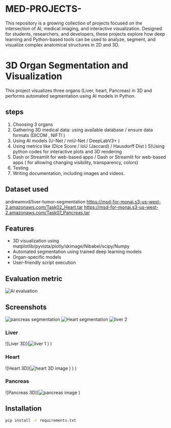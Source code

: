 # MED-PROJECTS-
This repository is a growing collection of projects focused on the intersection of AI, medical imaging, and interactive visualization. Designed for students, researchers, and developers, these projects explore how deep learning and Python-based tools can be used to analyze, segment, and visualize complex anatomical structures in 2D and 3D.
# 3D Organ Segmentation and Visualization

This project visualizes three organs (Liver, heart, Pancreas) in 3D and performs automated segmentation using AI models in Python.
## steps 
1) Choosing 3 organs 
2) Gathering 3D medical data: using available database / ensure data formats (DICOM , NIFTI )
3) Using AI models (U-Net / nnU-Net / DeepLabV3+ )
4) Using metrics like (Dice Score / IoU (Jaccard) / Hausdorff Dist )
5)Using python codes for interactive plots and 3D rendering 
6) Dash or Streamlit for web-based apps / Dash or Streamlit for web-based apps ( for allowing changing visibility, transparency, colors)
7) Testing
8) Writing documentation, including images and videos. 

## Dataset used
andrewmvd/liver-tumor-segmentation
https://msd-for-monai.s3-us-west-2.amazonaws.com/Task02_Heart.tar
https://msd-for-monai.s3-us-west-2.amazonaws.com/Task07_Pancreas.tar

## Features

- 3D visualization using matplotlib/pyvista/plotly/skimage/Nibabel/scipy/Numpy
- Automated segmentation using trained deep learning models
- Organ-specific models
- User-friendly script execution
## Evaluation metric 
![Ai evaluation ](https://github.com/user-attachments/assets/74082080-e738-46a2-b89b-0bf9238da332)

## Screenshots
![pancreas segmentation ](https://github.com/user-attachments/assets/02488694-64bf-4e96-b14a-7cf60847f156)
![Heart segmentation ](https://github.com/user-attachments/assets/9b4f37d4-66e7-495c-b646-d2f202be6647)
![liver 2](https://github.com/user-attachments/assets/f4ace21f-1a6b-47e3-b37f-d73e5054c9ed)

### Liver
![Liver  3D](![liver 1](https://github.com/user-attachments/assets/afb60cd9-bffa-4f96-a5c2-6c65b4e2bf45)
)
)

### Heart
![Heart 3D](![heart 3D image ](https://github.com/user-attachments/assets/775e7a99-6996-443f-957f-2adb25f120de)
)
)
)

### Pancreas
![Pancreas  3D](![pancreas image ](https://github.com/user-attachments/assets/6cff5847-4a8c-4af7-9cd5-c558ef33b145)
)

## Installation

```bash
pip install -r requirements.txt
